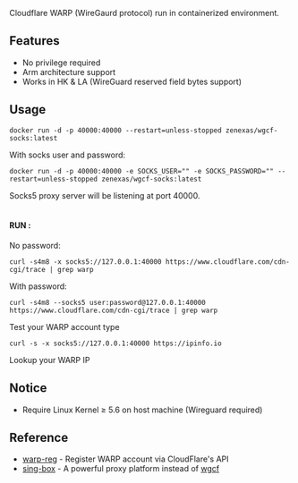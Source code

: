 
Cloudflare WARP (WireGaurd protocol) run in containerized environment.

## Features
- No privilege required
- Arm architecture support
- Works in HK & LA (WireGuard reserved field bytes support)

## Usage

```
docker run -d -p 40000:40000 --restart=unless-stopped zenexas/wgcf-socks:latest
```
With socks user and password:

```
docker run -d -p 40000:40000 -e SOCKS_USER="" -e SOCKS_PASSWORD="" --restart=unless-stopped zenexas/wgcf-socks:latest
```
Socks5 proxy server will be listening at port 40000.
<br/><br/>
#### RUN :
No password:
```
curl -s4m8 -x socks5://127.0.0.1:40000 https://www.cloudflare.com/cdn-cgi/trace | grep warp
```
With password:
```
curl -s4m8 --socks5 user:password@127.0.0.1:40000 https://www.cloudflare.com/cdn-cgi/trace | grep warp
```

Test your WARP account type
````
curl -s -x socks5://127.0.0.1:40000 https://ipinfo.io
````
Lookup your WARP IP

## Notice
- Require Linux Kernel ≥ 5.6 on host machine (Wireguard required)

## Reference
- [warp-reg](https://github.com/badafans/warp-reg) - Register WARP account via CloudFlare's API
- [sing-box](https://github.com/SagerNet/sing-box) - A powerful proxy platform instead of [wgcf](https://github.com/ViRb3/wgcf)

